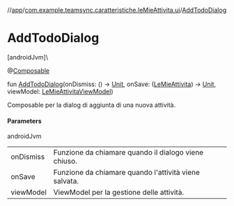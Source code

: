 //[app](../../index.md)/[com.example.teamsync.caratteristiche.leMieAttivita.ui](index.md)/[AddTodoDialog](-add-todo-dialog.md)

# AddTodoDialog

[androidJvm]\

@[Composable](https://developer.android.com/reference/kotlin/androidx/compose/runtime/Composable.html)

fun [AddTodoDialog](-add-todo-dialog.md)(onDismiss: () -&gt; [Unit](https://kotlinlang.org/api/latest/jvm/stdlib/kotlin/-unit/index.html), onSave: ([LeMieAttivita](../com.example.teamsync.caratteristiche.leMieAttivita.data.model/-le-mie-attivita/index.md)) -&gt; [Unit](https://kotlinlang.org/api/latest/jvm/stdlib/kotlin/-unit/index.html), viewModel: [LeMieAttivitaViewModel](../com.example.teamsync.caratteristiche.leMieAttivita.data.viewModel/-le-mie-attivita-view-model/index.md))

Composable per la dialog di aggiunta di una nuova attività.

#### Parameters

androidJvm

| | |
|---|---|
| onDismiss | Funzione da chiamare quando il dialogo viene chiuso. |
| onSave | Funzione da chiamare quando l'attività viene salvata. |
| viewModel | ViewModel per la gestione delle attività. |
